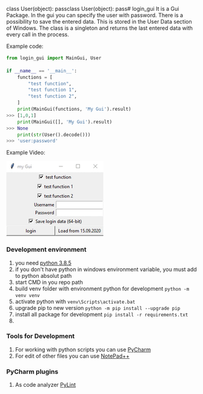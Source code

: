 class User(object):
    passclass User(object):
    pass# login_gui
It is a Gui Package. In the gui you can specify the user with password. There is a possibility to save the entered data. This is stored in the User Data section of Windows. The class is a singleton and returns the last entered data with every call in the process.

Example code:
```python
from login_gui import MainGui, User

if __name__ == '__main__':
    functions = [
        "test function",
        "test function 1",
        "test function 2",
    ]
    print(MainGui(functions, 'My Gui').result)
>>> [1,0,1]
    print(MainGui([], 'My Gui').result)
>>> None
    print(str(User().decode()))
>>> 'user:password'
```
Example Video:

![Dome](https://github.com/sashasoft90/login-gui/blob/master/image/demo.gif)

### Development environment

1. you need [python 3.8.5](https://www.python.org/downloads/release/python-385/)
1. if you don't have python in windows environment variable, you must add to python absolut path
1. start CMD in you repo path
1. build venv folder with environment python for development `python -m venv venv`
1. activate python with `venv\Scripts\activate.bat`
1. upgrade pip to new version `python -m pip install --upgrade pip`
1. install all package for development `pip install -r requirements.txt`
1.

### Tools for Development 

1. For working with python scripts you can use [PyCharm](https://www.jetbrains.com/de-de/pycharm/download/#section=windows)
1. For edit of other files you can use [NotePad++](https://notepad-plus-plus.org/downloads/)

### PyCharm plugins

1. As code analyzer [PyLint](https://plugins.jetbrains.com/plugin/11084-pylint)
